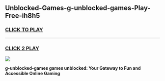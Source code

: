
## Unblocked-Games-g-unblocked-games-Play-Free-ih8h5
<h3>
<a href="https://premium76.site?title=g-unblocked-games&ref=10A">CLICK TO PLAY</a></h3>
<hr>

<h3>
<a href="https://premium76.site?title=g-unblocked-games&ref=10A">CLICK 2 PLAY</a>
  
</h3>

<a href="https://premium76.site?title=g-unblocked-games&ref=10A"><img src="https://clearcache.store/games.png"></a>


**g-unblocked-games games unblocked: Your Gateway to Fun and Accessible Online Gaming**
